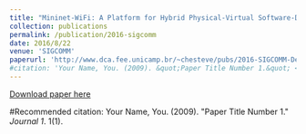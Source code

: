 ```yaml
---
title: "Mininet-WiFi: A Platform for Hybrid Physical-Virtual Software-Defined Wireless Networking Research."
collection: publications
permalink: /publication/2016-sigcomm
date: 2016/8/22
venue: 'SIGCOMM'
paperurl: 'http://www.dca.fee.unicamp.br/~chesteve/pubs/2016-SIGCOMM-Demo-Mininet-WiFi.pdf'
#citation: 'Your Name, You. (2009). &quot;Paper Title Number 1.&quot; <i>Journal 1</i>. 1(1).'
---
```


[Download paper here](http://www.dca.fee.unicamp.br/~chesteve/pubs/2016-SIGCOMM-Demo-Mininet-WiFi.pdf)

#Recommended citation: Your Name, You. (2009). "Paper Title Number 1." <i>Journal 1</i>. 1(1).
